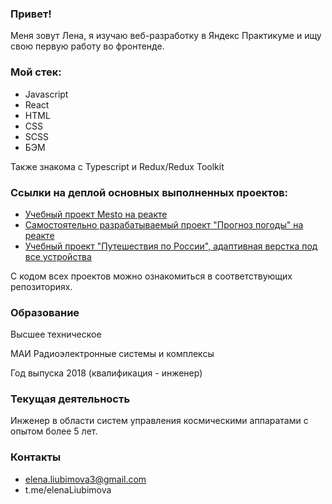 ### Привет!
Меня зовут Лена, я изучаю веб-разработку в Яндекс Практикуме и ищу свою первую работу во фронтенде.

### Мой стек:
* Javascript
* React
* HTML
* CSS
* SCSS
* БЭМ

Также знакома с Typescript и Redux/Redux Toolkit

### Ссылки на деплой основных выполненных проектов:
* [Учебный проект Mesto на реакте](https://elenaliubimova.github.io/mesto-react/)
* [Самостоятельно разрабатываемый проект "Прогноз погоды" на реакте](https://weather-app2.surge.sh/)
* [Учебный проект "Путешествия по России", адаптивная верстка под все устройства](https://elenaliubimova.github.io/russian-travel/)

С кодом всех проектов можно ознакомиться в соответствующих репозиториях.

### Образование
Высшее техническое

МАИ Радиоэлектронные системы и комплексы 

Год выпуска 2018 (квалификация - инженер)

### Текущая деятельность
Инженер в области систем управления космическими аппаратами с опытом более 5 лет.

### Контакты
* elena.liubimova3@gmail.com
* t.me/elenaLiubimova
